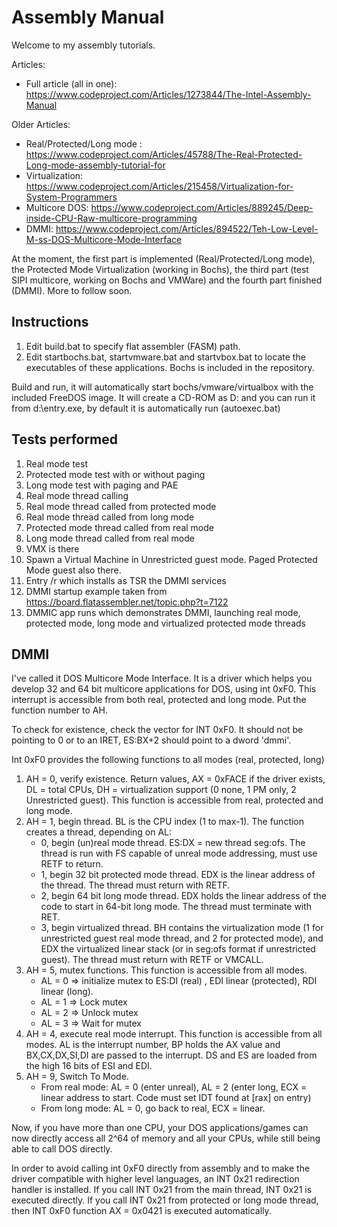 # Assembly Manual
Welcome to my assembly tutorials.

Articles:
* Full article (all in one): https://www.codeproject.com/Articles/1273844/The-Intel-Assembly-Manual

Older Articles: 
* Real/Protected/Long mode : https://www.codeproject.com/Articles/45788/The-Real-Protected-Long-mode-assembly-tutorial-for
* Virtualization: https://www.codeproject.com/Articles/215458/Virtualization-for-System-Programmers
* Multicore DOS: https://www.codeproject.com/Articles/889245/Deep-inside-CPU-Raw-multicore-programming
* DMMI: https://www.codeproject.com/Articles/894522/Teh-Low-Level-M-ss-DOS-Multicore-Mode-Interface

At the moment, the first part is implemented (Real/Protected/Long mode), the Protected Mode Virtualization (working in Bochs), the third part (test SIPI multicore, working on Bochs and VMWare)
and the fourth part finished (DMMI). More to follow soon.

## Instructions
1. Edit build.bat to specify flat assembler (FASM) path.
2. Edit startbochs.bat, startvmware.bat and startvbox.bat to locate the executables of these applications. Bochs is included
in the repository.

Build and run, it will automatically start bochs/vmware/virtualbox with the included FreeDOS image. 
It will create a CD-ROM as D: and you can run it from d:\entry.exe, by default it is automatically run (autoexec.bat)

## Tests performed
1. Real mode test
2. Protected mode test with or without paging
3. Long mode test with paging and PAE
4. Real mode thread calling
5. Real mode thread called from protected mode
6. Real mode thread called from long mode
7. Protected mode thread called from real mode
8. Long mode thread called from real mode
9. VMX is there
10. Spawn a Virtual Machine in Unrestricted guest mode. Paged Protected Mode guest also there.
11. Entry /r which installs as TSR the DMMI services
12. DMMI startup example taken from https://board.flatassembler.net/topic.php?t=7122
13. DMMIC app runs which demonstrates DMMI, launching real mode, protected mode, long mode and virtualized protected mode threads


## DMMI
I've called it DOS Multicore Mode Interface. It is a driver which helps you develop 32 and 64 bit multicore applications for DOS, using int 0xF0. 
This interrupt is accessible from both real, protected and long mode. Put the function number to AH.

To check for existence, check the vector for INT 0xF0. It should not be pointing to 0 or to an IRET, ES:BX+2 should point to a dword 'dmmi'.

Int 0xF0 provides the following functions to all modes (real, protected, long)

1. AH = 0, verify existence. Return values, AX = 0xFACE if the driver exists, DL = total CPUs, DH = virtualization support (0 none, 1 PM only, 2 Unrestricted guest). This function is accessible from real, protected and long mode.
2. AH = 1, begin thread. BL is the CPU index (1 to max-1). The function creates a thread, depending on AL:
   * 0, begin (un)real mode thread. ES:DX = new thread seg:ofs. The thread is run with FS capable of unreal mode addressing, must use RETF to return.
   * 1, begin 32 bit protected mode thread. EDX is the linear address of the thread. The thread must return with RETF.
   * 2, begin 64 bit long mode thread. EDX holds the linear address of the code to start in 64-bit long mode. The thread must terminate with RET.
   * 3, begin virtualized thread. BH contains the virtualization mode (1 for unrestricted guest real mode thread, and 2 for protected mode), and EDX the virtualized linear stack (or in seg:ofs format if unrestricted guest). The thread must return with RETF or VMCALL.
3. AH = 5, mutex functions. This function is accessible from all modes.
    * AL = 0 => initialize mutex to ES:DI (real) , EDI linear (protected), RDI linear (long).
    * AL = 1 => Lock mutex
    * AL = 2 => Unlock mutex
    * AL = 3 => Wait for mutex
4. AH = 4, execute real mode interrupt. This function is accessible from all modes. AL is the interrupt number, BP holds the AX value and BX,CX,DX,SI,DI are passed to the interrupt. DS and ES are loaded from the high 16 bits of ESI and EDI.
4. AH = 9, Switch To Mode.
	* From real mode: AL = 0 (enter unreal), AL = 2 (enter long, ECX = linear address to start. Code must set IDT found at [rax] on entry)
	* From long mode: AL = 0, go back to real, ECX = linear. 

Now, if you have more than one CPU, your DOS applications/games can now directly access all 2^64 of memory and all your CPUs, while still being able to call DOS directly. 

In order to avoid calling int 0xF0 directly from assembly and to make the driver compatible with higher level languages, an INT 0x21 redirection handler is installed. 
If you call INT 0x21 from the main thread, INT 0x21 is executed directly. If you call INT 0x21 from protected or long mode thread, then INT 0xF0 function AX = 0x0421 is executed automatically.

